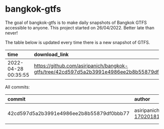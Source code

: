 
<!-- README.md is generated from README.Rmd. Please edit that file -->

# bangkok-gtfs

<!-- badges: start -->

<!-- badges: end -->

The goal of bangkok-gtfs is to make daily snapshots of Bangkok GTFS
accessible to anyone. This project started on 26/04/2022. Better late
than never\!

The table below is updated every time there is a new snapshot of GTFS.

| time                | download\_link                                                                                        |
| :------------------ | :---------------------------------------------------------------------------------------------------- |
| 2022-04-28 00:35:55 | <https://github.com/asiripanich/bangkok-gtfs/tree/42cd597d5a2b3991e4986ee2b8b55879df0bbb77/data/gtfs> |

All commits:

| commit                                   | author                                                      | time                | files | merge | message |
| :--------------------------------------- | :---------------------------------------------------------- | :------------------ | ----: | :---- | :------ |
| 42cd597d5a2b3991e4986ee2b8b55879df0bbb77 | asiripanich <17020181+asiripanich@users.noreply.github.com> | 2022-04-28 00:35:55 |    NA | FALSE | Update  |
